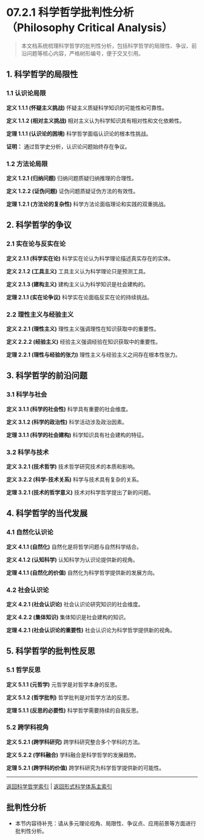 # 07.2.1 科学哲学批判性分析（Philosophy Critical Analysis）

> 本文档系统梳理科学哲学的批判性分析，包括科学哲学的局限性、争议、前沿问题等核心内容，严格树形编号，便于交叉引用。

## 1. 科学哲学的局限性

### 1.1 认识论局限

**定义 1.1.1 (怀疑主义挑战)**
怀疑主义质疑科学知识的可能性和可靠性。

**定义 1.1.2 (相对主义挑战)**
相对主义认为科学知识具有相对性和文化依赖性。

**定理 1.1.1 (认识论的困境)**
科学哲学面临认识论的根本性挑战。

**证明：** 通过哲学史分析，认识论问题始终存在争议。

### 1.2 方法论局限

**定义 1.2.1 (归纳问题)**
归纳问题质疑归纳推理的合理性。

**定义 1.2.2 (证伪问题)**
证伪问题质疑证伪方法的有效性。

**定理 1.2.1 (方法论的复杂性)**
科学方法论面临理论和实践的双重挑战。

## 2. 科学哲学的争议

### 2.1 实在论与反实在论

**定义 2.1.1 (科学实在论)**
科学实在论认为科学理论描述真实存在的实体。

**定义 2.1.2 (工具主义)**
工具主义认为科学理论只是预测工具。

**定义 2.1.3 (建构主义)**
建构主义认为科学知识是社会建构的。

**定理 2.1.1 (实在论争议)**
科学实在论面临反实在论的持续挑战。

### 2.2 理性主义与经验主义

**定义 2.2.1 (理性主义)**
理性主义强调理性在知识获取中的重要性。

**定义 2.2.2 (经验主义)**
经验主义强调经验在知识获取中的重要性。

**定理 2.2.1 (理性与经验的张力)**
理性主义与经验主义之间存在根本性张力。

## 3. 科学哲学的前沿问题

### 3.1 科学与社会

**定义 3.1.1 (科学的社会性)**
科学具有重要的社会维度。

**定义 3.1.2 (科学的政治性)**
科学活动涉及政治因素。

**定理 3.1.1 (科学的社会建构)**
科学知识具有社会建构的特征。

### 3.2 科学与技术

**定义 3.2.1 (技术哲学)**
技术哲学研究技术的本质和影响。

**定义 3.2.2 (科学-技术关系)**
科学与技术具有复杂的关系。

**定理 3.2.1 (技术的哲学意义)**
技术对科学哲学提出了新的问题。

## 4. 科学哲学的当代发展

### 4.1 自然化认识论

**定义 4.1.1 (自然化)**
自然化是将哲学问题与自然科学结合。

**定义 4.1.2 (认知科学)**
认知科学为认识论提供新的视角。

**定理 4.1.1 (自然化的价值)**
自然化为科学哲学提供新的发展方向。

### 4.2 社会认识论

**定义 4.2.1 (社会认识论)**
社会认识论研究知识的社会维度。

**定义 4.2.2 (集体知识)**
集体知识是社会建构的知识。

**定理 4.2.1 (社会认识论的重要性)**
社会认识论为科学哲学提供新的视角。

## 5. 科学哲学的批判性反思

### 5.1 哲学反思

**定义 5.1.1 (元哲学)**
元哲学是对哲学本身的反思。

**定义 5.1.2 (哲学批判)**
哲学批判是对哲学方法的反思。

**定理 5.1.1 (反思的必要性)**
科学哲学需要持续的自我反思。

### 5.2 跨学科视角

**定义 5.2.1 (跨学科研究)**
跨学科研究整合多个学科的方法。

**定义 5.2.2 (学科融合)**
学科融合是科学哲学的发展趋势。

**定理 5.2.1 (跨学科的价值)**
跨学科研究为科学哲学提供新的可能性。

---

[返回科学哲学索引](README.md) | [返回形式科学体系主索引](README.md)


## 批判性分析

- 本节内容待补充：请从多元理论视角、局限性、争议点、应用前景等方面进行批判性分析。
